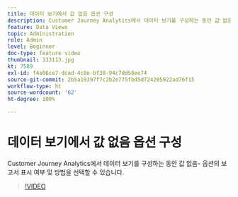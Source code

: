 ```yaml
---
title: 데이터 보기에서 값 없음 옵션 구성
description: Customer Journey Analytics에서 데이터 보기를 구성하는 동안 값 없음- 옵션의 보고서 표시 여부 및 방법을 선택할 수 있습니다.
feature: Data Views
topic: Administration
role: Admin
level: Beginner
doc-type: feature video
thumbnail: 333113.jpg
kt: 7589
exl-id: f4a06ce7-dcad-4c8e-bf38-94c7dd58ee74
source-git-commit: 2b5a19397f7c2b2e775fbd5d724205922ad76f15
workflow-type: ht
source-wordcount: '62'
ht-degree: 100%

---
```


# 데이터 보기에서 값 없음 옵션 구성

Customer Journey Analytics에서 데이터 보기를 구성하는 동안 값 없음- 옵션의 보고서 표시 여부 및 방법을 선택할 수 있습니다.

>[!VIDEO](https://video.tv.adobe.com/v/333113/?quality=12&learn=on)
